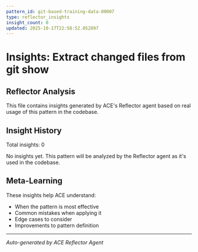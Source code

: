 ```yaml
---
pattern_id: git-based-training-data-00007
type: reflector_insights
insight_count: 0
updated: 2025-10-17T22:58:52.052897
---
```

# Insights: Extract changed files from git show

## Reflector Analysis

This file contains insights generated by ACE's Reflector agent based on real usage of this pattern in the codebase.

## Insight History

Total insights: 0

No insights yet. This pattern will be analyzed by the Reflector agent as it's used in the codebase.

## Meta-Learning

These insights help ACE understand:
- When the pattern is most effective
- Common mistakes when applying it
- Edge cases to consider
- Improvements to pattern definition

---

*Auto-generated by ACE Reflector Agent*
